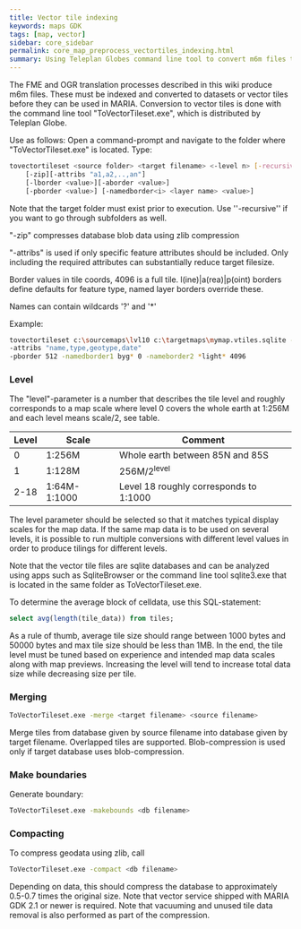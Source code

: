 ```yaml
---
title: Vector tile indexing
keywords: maps GDK
tags: [map, vector]
sidebar: core_sidebar
permalink: core_map_preprocess_vectortiles_indexing.html
summary: Using Teleplan Globes command line tool to convert m6m files to vector tiles.
---
```


The FME and OGR translation processes described in this wiki produce m6m files. These must be indexed and converted to datasets or vector tiles before they can be used in MARIA. Conversion to vector tiles is done with the command line tool "ToVectorTileset.exe", which is distributed by Teleplan Globe. 

Use as follows: Open a command-prompt and navigate to the folder where "ToVectorTileset.exe" is located. Type: 

```bash
tovectortileset <source folder> <target filename> <-level n> [-recursive]
	[-zip][-attribs "a1,a2,..,an"]
	[-lborder <value>][-aborder <value>]
	[-pborder <value>] [-namedborder<i> <layer name> <value>]
```
Note that the target folder must exist prior to execution. Use ''-recursive'' if you want to go through subfolders as well.

"-zip" compresses database blob data using zlib compression

"-attribs" is used if only specific feature attributes should be included. Only including the required attributes can substantially reduce target filesize.

Border values in tile coords, 4096 is a full tile. l(ine)\|a(rea)\|p(oint) borders define defaults for feature type, named layer borders override these.

Names can contain wildcards '?' and '*'

Example:

```bash
tovectortileset c:\sourcemaps\lvl10 c:\targetmaps\mymap.vtiles.sqlite -level 10
-attribs "name,type,geotype,date" 
-pborder 512 -namedborder1 byg* 0 -nameborder2 *light* 4096
```

### Level

The "level"-parameter is a number that describes the tile level and roughly corresponds to a map scale where level 0 covers the whole earth at 1:256M and each level means scale/2, see table. 

 | Level | Scale        | Comment                                | 
 | ----- | -----        | -------                                | 
 | 0     | 1:256M       | Whole earth between 85N and 85S        | 
 | 1     | 1:128M       | 256M/2<sup>level</sup>                 | 
 | 2-18  | 1:64M-1:1000 | Level 18 roughly corresponds to 1:1000 | 

The level parameter should be selected so that it matches typical display scales for the map data. If the same map data is to be used on several levels, it is possible to run multiple conversions with different level values in order to produce tilings for different levels.

Note that the vector tile files are sqlite databases and can be analyzed using apps such as SqliteBrowser or the command line tool sqlite3.exe that is located in the same folder as ToVectorTileset.exe.

To determine the average block of celldata, use this SQL-statement:

```sql
select avg(length(tile_data)) from tiles;
```

As a rule of thumb, average tile size should range between 1000 bytes and 50000 bytes and max tile size should be less than 1MB. In the end, the tile level must be tuned based on experience and intended map data scales along with map previews. Increasing the level will tend to increase total data size while decreasing size per tile.

### Merging

```bash
ToVectorTileset.exe -merge <target filename> <source filename>
```
Merge tiles from database given by source filename into database given by target filename. Overlapped tiles are 
supported.
Blob-compression is used only if target database uses blob-compression.

### Make boundaries

Generate boundary:

```bash
ToVectorTileset.exe -makebounds <db filename>
```

### Compacting

To compress geodata using zlib, call

```bash
ToVectorTileset.exe -compact <db filename>
```
Depending on data, this should compress the database to approximately 0.5-0.7 times the original size. Note that vector service shipped with MARIA GDK 2.1 or newer is required. Note that vacuuming and unused tile data removal is also performed as part of the compression.



